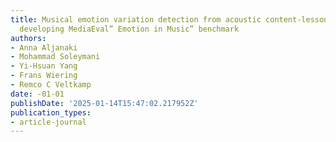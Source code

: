 ```yaml
---
title: Musical emotion variation detection from acoustic content-lessons learned from
  developing MediaEval” Emotion in Music” benchmark
authors:
- Anna Aljanaki
- Mohammad Soleymani
- Yi-Hsuan Yang
- Frans Wiering
- Remco C Veltkamp
date: -01-01
publishDate: '2025-01-14T15:47:02.217952Z'
publication_types:
- article-journal
---
```

